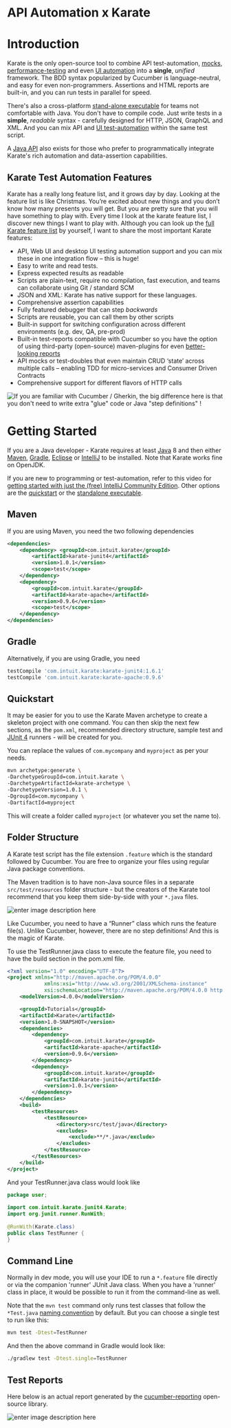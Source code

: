 # API Automation x Karate
# Introduction
Karate is the only open-source tool to combine API test-automation,  [mocks](https://github.com/intuit/karate/blob/master/karate-netty),  [performance-testing](https://github.com/intuit/karate/blob/master/karate-gatling)  and even  [UI automation](https://github.com/intuit/karate/blob/master/karate-core)  into a  **single**,  _unified_  framework. The BDD syntax popularized by Cucumber is language-neutral, and easy for even non-programmers. Assertions and HTML reports are built-in, and you can run tests in parallel for speed.

There's also a cross-platform  [stand-alone executable](https://github.com/intuit/karate/blob/master/karate-netty#standalone-jar)  for teams not comfortable with Java. You don't have to compile code. Just write tests in a  **simple**,  _readable_  syntax - carefully designed for HTTP, JSON, GraphQL and XML. And you can mix API and  [UI test-automation](https://github.com/intuit/karate/blob/master/karate-core)  within the same test script.

A  [Java API](https://github.com/intuit/karate#java-api)  also exists for those who prefer to programmatically integrate Karate's rich automation and data-assertion capabilities.

## Karate Test Automation Features
Karate has a really long feature list, and it grows day by day. Looking at the feature list is like Christmas. You’re excited about new things and you don’t know how many presents you will get. But you are pretty sure that you will have something to play with. Every time I look at the karate feature list, I discover new things I want to play with. Although you can look up the  [full Karate feature list](https://intuit.github.io/karate/#features)  by yourself, I want to share the most important Karate features:

- API, Web UI and desktop UI testing automation support and you can mix these in one integration flow – this is huge!
- Easy to write and read tests.
- Express expected results as readable
- Scripts are plain-text, require no compilation, fast execution, and teams can collaborate using Git / standard SCM
- JSON and XML: Karate has native support for these languages.
- Comprehensive assertion capabilities
- Fully featured debugger that can step _backwards_
- Scripts are reusable, you can call them by other scripts
- Built-in support for switching configuration across different environments (e.g. dev, QA, pre-prod)
- Built-in test-reports compatible with Cucumber so you have the option of using third-party (open-source) maven-plugins for even [better-looking reports](https://intuit.github.io/karate/karate-demo#example-report)
- API mocks or test-doubles that even maintain CRUD ‘state’ across multiple calls – enabling TDD for micro-services and Consumer Driven Contracts
- Comprehensive support for different flavors of HTTP calls


![If you are familiar with Cucumber / Gherkin, the big difference here is that you don't need to write extra "glue" code or Java "step definitions" !](https://raw.githubusercontent.com/intuit/karate/master/karate-demo/src/test/resources/karate-hello-world.jpg)

# Getting Started
If you are a Java developer - Karate requires at least  [Java](http://www.oracle.com/technetwork/java/javase/downloads/index.html)  8 and then either  [Maven](http://maven.apache.org/),  [Gradle](https://gradle.org/),  [Eclipse](https://github.com/intuit/karate#eclipse-quickstart)  or  [IntelliJ](https://github.com/intuit/karate/wiki/IDE-Support#intellij-community-edition)  to be installed. Note that Karate works fine on OpenJDK.

If you are new to programming or test-automation, refer to this video for  [getting started with just the (free) IntelliJ Community Edition](https://youtu.be/W-af7Cd8cMc). Other options are the  [quickstart](https://github.com/intuit/karate#quickstart)  or the  [standalone executable](https://github.com/intuit/karate/blob/master/karate-netty#standalone-jar).

## Maven
If you are using Maven, you need the two following dependencies

```xml
<dependencies>  
    <dependency> <groupId>com.intuit.karate</groupId>  
	    <artifactId>karate-junit4</artifactId>  
	    <version>1.0.1</version>  
	    <scope>test</scope>  
    </dependency> 
    <dependency> 
	    <groupId>com.intuit.karate</groupId>  
	    <artifactId>karate-apache</artifactId>  
	    <version>0.9.6</version>  
	    <scope>test</scope>  
    </dependency>
</dependencies>
```

## Gradle
Alternatively, if you are using Gradle, you need
```bash
testCompile 'com.intuit.karate:karate-junit4:1.6.1'
testCompile 'com.intuit.karate:karate-apache:0.9.6'
```

## Quickstart

It may be easier for you to use the Karate Maven archetype to create a skeleton project with one command. You can then skip the next few sections, as the  `pom.xml`, recommended directory structure, sample test and  [JUnit 4](https://github.com/intuit/karate#junit-4)  runners - will be created for you.

You can replace the values of `com.mycompany` and `myproject` as per your needs.
```bash
mvn archetype:generate \
-DarchetypeGroupId=com.intuit.karate \
-DarchetypeArtifactId=karate-archetype \
-DarchetypeVersion=1.0.1 \
-DgroupId=com.mycompany \
-DartifactId=myproject
```

This will create a folder called `myproject` (or whatever you set the name to).

## Folder Structure
A Karate test script has the file extension  `.feature`  which is the standard followed by Cucumber. You are free to organize your files using regular Java package conventions.

The Maven tradition is to have non-Java source files in a separate `src/test/resources` folder structure - but the creators of the Karate tool recommend that you keep them side-by-side with your `*.java` files.

![enter image description here](https://github.com/runimanrun/shopee_automation_api/blob/master/src/test/java/user/resources/images/folder_structure.png)

Like Cucumber, you need to have a “Runner” class which runs the feature file(s). Unlike Cucumber, however, there are no step definitions! And this is the magic of Karate.

To use the TestRunner.java class to execute the feature file, you need to have the build section in the pom.xml file.

```xml
<?xml version="1.0" encoding="UTF-8"?>
<project xmlns="http://maven.apache.org/POM/4.0.0"
            xmlns:xsi="http://www.w3.org/2001/XMLSchema-instance"
            xsi:schemaLocation="http://maven.apache.org/POM/4.0.0 http://maven.apache.org/xsd/maven-4.0.0.xsd">
    <modelVersion>4.0.0</modelVersion>

    <groupId>Tutorials</groupId>
    <artifactId>Karate</artifactId>
    <version>1.0-SNAPSHOT</version>
    <dependencies>
        <dependency>
            <groupId>com.intuit.karate</groupId>
            <artifactId>karate-apache</artifactId>
            <version>0.9.6</version>
        </dependency>
        <dependency>
            <groupId>com.intuit.karate</groupId>
            <artifactId>karate-junit4</artifactId>
            <version>1.0.1</version>
        </dependency>
    </dependencies>
    <build>
        <testResources>
            <testResource>
                <directory>src/test/java</directory>
                <excludes>
                    <exclude>**/*.java</exclude>
                </excludes>
            </testResource>
        </testResources>
    </build>
</project>
```
And your TestRunner.java class would look like
```java
package user;  
  
import com.intuit.karate.junit4.Karate;  
import org.junit.runner.RunWith;  
  
@RunWith(Karate.class)  
public class TestRunner {  
}
```

## Command Line
Normally in dev mode, you will use your IDE to run a  `*.feature`  file directly or via the companion 'runner' JUnit Java class. When you have a 'runner' class in place, it would be possible to run it from the command-line as well.

Note that the  `mvn test`  command only runs test classes that follow the  `*Test.java`  [naming convention](https://github.com/intuit/karate#naming-conventions)  by default. But you can choose a single test to run like this:
```bash
mvn test -Dtest=TestRunner
```
And then the above command in Gradle would look like:
```bash
./gradlew test -Dtest.single=TestRunner
```

## Test Reports
Here below is an actual report generated by the [cucumber-reporting](https://github.com/damianszczepanik/cucumber-reporting) open-source library.

![enter image description here](https://github.com/runimanrun/shopee_automation_api/blob/master/src/test/java/user/resources/images/report.png)
